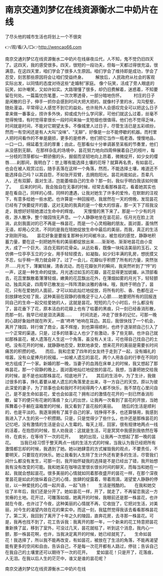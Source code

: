 # 南京交通刘梦亿在线资源衡水二中奶片在线
了尽头他的城市生活也将划上一个不很突

👉/观/看/入/口👉http://wencao66.com

南京交通刘梦亿在线资源衡水二中奶片在线昼夜瓜代，人不知，鬼不觉仍旧四天了。这四天，我的感受很多。四天，很短的一段功夫，但每一天都过得很充溢，很满意。在这四天里，咱们学会了很多人生原因。咱们学会了维持即是成功，学会了忍受，刻苦那些原因将会让咱们受益终身。
　　解放后，人民政府从社会的客观实际出发，以同情的态度对待这些“走婚制”家庭。
像个玩笑，活成了旁人眼底的玩笑，如许嘲笑，又如许如实。大路理懂了很多，却仍旧费解着，迷惑着，不知要留在何处。一篇篇忧伤笔墨，一次次寒透骨，一部分暗地伤怀。
　　村庄的日子是闲散的日子，伸手一抓你会感到时间大把大把的。就像村子里的水，沟沟壑壑，随处漫溢，平常得让人感觉不到它的益处。也许局外人会感叹完全可以把这么日子拿来做一番事业，捞许多外快，抑或成为什么学问家，可他们就这么过着，丝毫不觉得惋惜，有时觉得拿很长一段时间来抽一支短烟也很值得。他们也不觉得乏味，时间就是时间，不能对它期望太多。不像城里人过日子，尽管生活已是五彩缤纷，然而一有空闲还是有人大叫“没味”、“无聊”，好像是一台不能停歇的机器。而村里人把时间看作的不单是磨损，更多的是修养，他们把它当作一瓶老酒，慢慢地品，一口一口，绵延着生活的厚重；由此，在那看似十分单调甚至呆板的节奏里，他们从没感到无聊。
在那样杂乱的场境中，昙花努力地向四周伸展着自己的枝叶，每一分枝的顶芽都似一颗骄傲的头，掘倔而坚韧地向上昂着，微微绽开，如少女的缨唇……刹那间，我明白了：世上哪有能选择土壤的花呀？就算再名贵，有如昙花，也会在被人观赏过后，随手丢落在这样一个角落，然而，不能选择土壤，难道还不能选择自己吗？以其自怨，不如张开双臂，去拥抱阳光。昙花尚能如此，吾辈凡人，还有双脚，面对生活，岂能萎缩自己的生命？那一刻，我似乎明白我该如何做了。　　后来的时间，我会独自在无事的时候，经常去看那株昙花，看着她其实也是在看自己，同样的心情，同样的遭遇，让我对她生了许多的爱怜，在默默的注视下，有意多给她一些水肥。也许算是一种回报吧，我居然在一天的傍晚，发现昙花已经有了快要绽开的蕾，这对无助的我真的是一个极大的惊喜，那一天下了班我没走，我想好好陪她渡过生命中的辉煌。　　天慢慢的黑下来了。那是一个少有的月夜，游人散净，整个陵园悄无声息。一个人静静地坐在昙花前，任月光在脸上流淌，此刻我面对的已不再是一株昙花，而是一个心灵相融的朋友。面对面，虽悄然无语，却用心交流，不同的是我在陪她绽放生命中最后的美丽，而我，真正的生活才刚刚开始。　　昙花好象是要报复那种长时间被冷淡，被忽视的感觉，静静地积蓄力量，要在这一刻把她所有的美丽都绽放出来……渐渐地、渐渐地昙花由小变大，成了一个巨大、洁白无瑕的花骨朵。从远处看，既像一块纯洁美丽的玉石，又仿佛一位亭亭玉立的少女，用手轻轻摸去，如凝脂，如少妇丰满的乳房，想抚摸又不忍，似乎稍一用力就会碎了。过了一会儿，花瓣似乎积攒了所有的力量，突然张开……月光下，薄翼轻展，清香流动，而在花瓣张开的瞬间，我突然听到了“怦”的一声，这是一种生命的绽放。月光透过如玉的花瓣，昙花显得更加妩媚，从顶部看去，花蕊里飘散着薄薄轻烟，嫩黄的花蕊飘出花外，在薄烟如雾的月光下，轻轻颤动，独具风姿，四周早已散发出一阵阵清新淡雅的香味。哦，我终于明白了，昙花，只有在爱她的人面前，才可以如此灿烂地绽放，将所有的形、香、色都在这一刻放肆地交给了我，这种美丽在寂静的夜晚足于让人心颤……她要把所有的回报连同自己的生命一起交给爱她的人，这就是昙花。短短的几个小时后，什么都没有了，昙花垂下了花，原本洁白的花瓣上也有了枯萎的黑痕，只一刻已经香消形散，而那一刻，我早已经是泪流满面……　　时间流逝，冲走了很多的记忆，可那一晚的心跳好象始终就在昨天，一直“咚咚”地响在耳边。其后，我很快找了一个机会，离开了陵园，转行做了商业，虽不辉煌，到也算得顺利，也终于逐渐把自己引入了一个正常的渠道。只是，过多的琐事让人也少了些激动，多了些无聊。也许自己就如那株昙花，被人遗落在人生这一个角落，虽没有人关注，可也得自己找自己的土吧。没有花开的时候，就静静地忍受，默默地承受，想来花开的美丽是需要长时间痛苦的积攒的吧。　　而后，我和恋爱了四年的女友终于走到了一起，没有婚礼的喧嚣，没有众星捧月的祝福，一如被人遗忘的昙花，两个人用各自的行李在不同的地方组成了一个家。新婚的那一晚，当妻子的血溅在床单上的时候，我又想起了那株昙花，那一个寂静的晚上，面对面地灿烂地绽放的昙花。我想，当妻把她交给我的时候，是不是也如那株昙花，彻底地开了。　　其后的生活中，为了生计，我做过很多的事，挣扎着要从被人遗忘的角落里走出来，寻一方自己的天空。原以为彼此深爱的妻子，为了琐事也会和我时不时闹得两个人都不快乐，我不禁在心里问自己，是不是生命如昙花，爱也会如昙花？拥有过的激情在花开的一刻已然香消形散，留下的便只有花谢的落痕？女儿的出世，让我再一次看到了昙花的开放，当她挥舞着小手躺在温箱里的时候，我又看到了昙花般的美丽。　　随后的生活是顺利的，也是平淡的。我逐渐拥有了属于自己的家，钱挣得不多，也还算够用，我感到我进入了人生的另一个积攒期。只是，只是觉得少了些什么，也许还是那株昙花的记忆吧，没有激情的生活是会让人生霉的。每天上班，回家，很有规律地两点一线的活着，在抱怨的时候，哲人劝我说：这就是生活，可是冥冥中我感到我依然在等待，在疯长，在等待下一次的花开。　　她的出现，让我再一次想起了那一晚的昙花。　　当我已经习惯于整天两点一线的生活方式的时候，当我认为我已经把所有激情都忘却的时候，我遇到了她。她以她肆意的方式摧毁我的观点，不要责任，不要明天，只要现在的快乐。她让我看到人生除了生计外还有更多的生活，尽管我们间什么都没有发生，可那一刻，我开始怀疑我的选择是不是已经出了错，我开始想我有没有改变的可能。我和她呆在咖啡店里很长很长时间的聊天，而每当和她在一起，我就会想起昙花。很多美丽的心情就如同着那夜盛开的昙花一样，在那个深夜里昙花是如此的放纵着自己的心情，放肆的绽露着，带着雨滴，渴望爱人静静的停驻，以一种爱抚的心情一起共语，一起飞扬！　　生活是残酷的。　　在我和她交往了半年后，我们还是分开了。她如昙花一样，开了，就走了，不再留恋我这一方贫瘠的土地。花开过，可雕落如烟，她离开的时候，我眼前还是那一株昙花，也许就在今夜，也许过了今夜，这种美丽的心情就不再，它收拢了，它把对生活，对美丽，对今生的渴望内敛在花的果实中。而这一刻，我猛然觉得我该去看看那株昙花了。第二天，我回到了离开了十年之久的陵园，直奔花房，去寻那一株昙花。可是，我再也找不到了，花工告诉我：我离开的那一年，一个新来的花工特意把昙花重新换了盆，移到了室外，可没过几天，昙花就枯了，听到这个消息，我内心一颤，那一株昙花啊，也许，当我决定离开的时候，她已经就死了。　　生命如昙花！我选择了，所以我不能再改变，有如昙花，被放在了生活的角落，不能再渴望能有更多的空间和自由，告诉自己，不是每一次花开都有人路过，停驻；告诉自己在我自己的土壤里还可以期待下一次的花开。　　爱如昙花！只是开了，花落痕，人无泪。在我以后人生的茫茫中，谁又是谁的昙花呢？

南京交通刘梦亿在线资源衡水二中奶片在线
